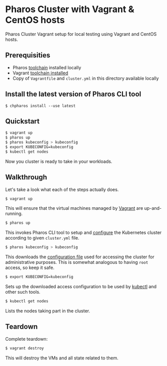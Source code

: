 # Pharos Cluster with Vagrant & CentOS hosts

Pharos Cluster Vagrant setup for local testing using Vagrant and CentOS hosts.

## Prerequisities

- Pharos [toolchain](https://docs.k8spharos.dev/´install.html) installed locally
- Vagrant [toolchain installed](https://www.vagrantup.com/docs/installation/)
- Copy of `Vagrantfile` and `cluster.yml` in this directory available locally

## Install the latest version of Pharos CLI tool

```
$ chpharos install --use latest
```

## Quickstart

```sh
$ vagrant up
$ pharos up
$ pharos kubeconfig > kubeconfig
$ export KUBECONFIG=kubeconfig
$ kubectl get nodes
```

Now you cluster is ready to take in your workloads.

## Walkthrough

Let's take a look what each of the steps actually does.


```sh
$ vagrant up
```

This will ensure that the virtual machines managed by [Vagrant](https://www.vagrantup.com) are up-and-running.

```sh
$ pharos up
```

This invokes Pharos CLI tool to setup and [configure](https://www.pharos.sh/docs/configuration.html) the Kubernetes cluster according to given `cluster.yml` file.

```sh
$ pharos kubeconfig > kubeconfig
```

This downloads the [configuration file](https://kubernetes.io/docs/concepts/configuration/organize-cluster-access-kubeconfig/) used for accessing the cluster for administrative purposes. This is somewhat analogous to having `root` access, so keep it safe.

```sh
$ export KUBECONFIG=kubeconfig
```

Sets up the downloaded access configuration to be used by [kubectl](https://kubernetes.io/docs/concepts/overview/object-management-kubectl/) and other such tools.

```sh
$ kubectl get nodes
```

Lists the nodes taking part in the cluster.

## Teardown

Complete teardown:
```sh
$ vagrant destroy
```
This will destroy the VMs and all state related to them.
